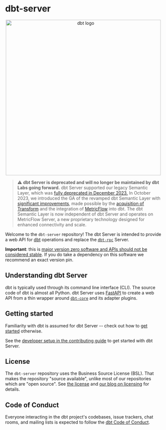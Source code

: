 # dbt-server

<p align="center">
  <img src="https://raw.githubusercontent.com/dbt-labs/dbt/ec7dee39f793aa4f7dd3dae37282cc87664813e4/etc/dbt-logo-full.svg" alt="dbt logo" width="500"/>
</p>
<p align="center">

> :warning: **dbt Server is deprecated and will no longer be maintained by dbt Labs going forward.**
> dbt Server supported our legacy Semantic Layer, which was [fully deprecated in December 2023.](https://docs.getdbt.com/docs/dbt-versions/release-notes/Dec-2023/legacy-sl) In October 2023, we introduced the GA of the revamped dbt Semantic Layer with [significant improvements](https://www.getdbt.com/blog/build-centralize-and-deliver-consistent-metrics-with-the-dbt-semantic-layer), made possible by the [acquisition of Transform](https://www.getdbt.com/blog/dbt-acquisition-transform) and the integration of [MetricFlow](https://docs.getdbt.com/docs/build/about-metricflow) into dbt. The dbt Semantic Layer is now independent of dbt Server and operates on MetricFlow Server, a new proprietary technology designed for enhanced connectivity and scale.

Welcome to the `dbt-server` repository! The dbt Server is intended to provide a web API for [dbt](https://github.com/dbt-labs/dbt-core) operations and replace the [`dbt-rpc`](https://github.com/dbt-labs/dbt-rpc) Server.

**Important**: this is [major version zero software and APIs should not be considered stable](https://semver.org/#spec-item-4). If you do take a dependency on this software we recommend an exact version pin.

## Understanding dbt Server

dbt is typically used through its command line interface (CLI). The source code of dbt is almost all Python. dbt Server uses [FastAPI](https://github.com/tiangolo/fastapi) to create a web API from a thin wrapper around [`dbt-core`](https://github.com/dbt-labs/dbt-server) and its adapter plugins.

## Getting started

Familiarity with dbt is assumed for dbt Server -- check out how to [get started](https://www.getdbt.com/blog/licensing-dbt/) otherwise.

See the [developer setup in the contributing guide](CONTRIBUTING.md#developer-setup) to get started with dbt Server.

## License

The `dbt-server` repository uses the Business Source License (BSL). That makes the repository "source available", unlike most of our repositories which are "open source". See [the license](LICENSE) and [our blog on licensing](https://www.getdbt.com/blog/licensing-dbt/) for details.

## Code of Conduct

Everyone interacting in the dbt project's codebases, issue trackers, chat rooms, and mailing lists is expected to follow the [dbt Code of Conduct](https://community.getdbt.com/code-of-conduct).
